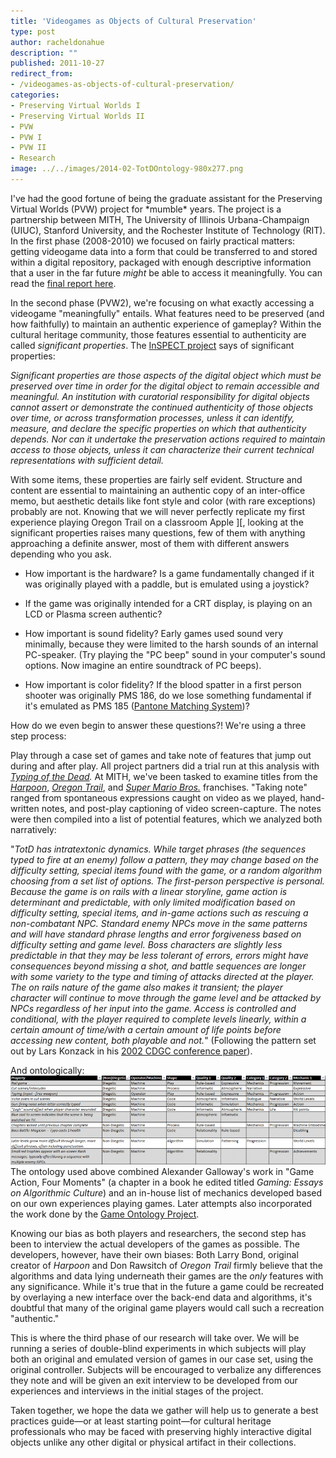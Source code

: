 ```yaml
---
title: 'Videogames as Objects of Cultural Preservation'
type: post
author: racheldonahue
description: ""
published: 2011-10-27
redirect_from: 
- /videogames-as-objects-of-cultural-preservation/
categories:
- Preserving Virtual Worlds I
- Preserving Virtual Worlds II
- PVW
- PVW I
- PVW II
- Research
image: ../../images/2014-02-TotDOntology-980x277.png
---
```

I've had the good fortune of being the graduate assistant for the Preserving Virtual Worlds (PVW) project for \*mumble\* years. The project is a partnership between MITH, The University of Illinois Urbana-Champaign (UIUC), Stanford University, and the Rochester Institute of Technology (RIT). In the first phase (2008-2010) we focused on fairly practical matters: getting videogame data into a form that could be transferred to and stored within a digital repository, packaged with enough descriptive information that a user in the far future _might_ be able to access it meaningfully. You can read the [final report here](https://www.ideals.illinois.edu/handle/2142/17097).

In the second phase (PVW2), we're focusing on what exactly accessing a videogame "meaningfully" entails. What features need to be preserved (and how faithfully) to maintain an authentic experience of gameplay? Within the cultural heritage community, those features essential to authenticity are called _significant properties_. The [InSPECT project](http://www.significantproperties.org.uk/) says of significant properties:

_Significant properties are those aspects of the digital object which must be preserved over time in order for the digital object to remain accessible and meaningful. An institution with curatorial responsibility for digital objects cannot assert or demonstrate the continued authenticity of those objects over time, or across transformation processes, unless it can identify, measure, and declare the specific properties on which that authenticity depends. Nor can it undertake the preservation actions required to maintain access to those objects, unless it can characterize their current technical representations with sufficient detail._

With some items, these properties are fairly self evident. Structure and content are essential to maintaining an authentic copy of an inter-office memo, but aesthetic details like font style and color (with rare exceptions) probably are not. Knowing that we will never perfectly replicate my first experience playing Oregon Trail on a classroom Apple ]\[, looking at the significant properties raises many questions, few of them with anything approaching a definite answer, most of them with different answers depending who you ask.

- How important is the hardware? Is a game fundamentally changed if it was originally played with a paddle, but is emulated using a joystick?

* If the game was originally intended for a CRT display, is playing on an LCD or Plasma screen authentic?

- How important is sound fidelity? Early games used sound very minimally, because they were limited to the harsh sounds of an internal PC-speaker. (Try playing the "PC beep" sound in your computer's sound options. Now imagine an entire soundtrack of PC beeps).

* How important is color fidelity? If the blood spatter in a first person shooter was originally PMS 186, do we lose something fundamental if it's emulated as PMS 185 ([Pantone Matching System](http://www.pantone.com/pages/pantone/index.aspx))?

How do we even begin to answer these questions?! We're using a three step process:

Play through a case set of games and take note of features that jump out during and after play. All project partners did a trial run at this analysis with _[Typing of the Dead](http://www.mobygames.com/game/typing-of-the-dead)._ At MITH, we've been tasked to examine titles from the _[Harpoon](http://www.mobygames.com/game-group/harpoon-series)_, _[Oregon Trail](http://www.mobygames.com/game-group/oregon-trail-series)_, and _[Super Mario Bros.](http://www.mobygames.com/game-group/mario-licensees)_ franchises. "Taking note" ranged from spontaneous expressions caught on video as we played, hand-written notes, and post-play captioning of video screen-capture. The notes were then compiled into a list of potential features, which we analyzed both narratively:

"_TotD has intratextonic dynamics. While target phrases (the sequences typed to fire at an enemy) follow a pattern, they may change based on the difficulty setting, special items found with the game, or a random algorithm choosing from a set list of options. The first-person perspective is personal. Because the game is on rails with a linear storyline, game action is determinant and predictable, with only limited modification based on difficulty setting, special items, and in-game actions such as rescuing a non-combatant NPC. Standard enemy NPCs move in the same patterns and will have standard phrase lengths and error forgiveness based on difficulty setting and game level. Boss characters are slightly less predictable in that they may be less tolerant of errors, errors might have consequences beyond missing a shot, and battle sequences are longer with some variety to the type and timing of attacks directed at the player. The on rails nature of the game also makes it transient; the player character will continue to move through the game level and be attacked by NPCs regardless of her input into the game. Access is controlled and conditional, with the player required to complete levels linearly, within a certain amount of time/with a certain amount of life points before accessing new content, both playable and not._" (Following the pattern set out by Lars Konzack in his [2002 CDGC conference paper](http://mith.umd.edu/wp-content/uploads/2014/02/Konzack_GameCriticism_2002.pdf)).

And ontologically: ![TotDOntology](../../images/2014-02-TotDOntology-980x277.png)The ontology used above combined Alexander Galloway's work in "Game Action, Four Moments" (a chapter in a book he edited titled _Gaming: Essays on Algorithmic Culture_) and an in-house list of mechanics developed based on our own experiences playing games. Later attempts also incorporated the work done by the [Game Ontology Project](http://web.archive.org/web/20130823171057/http://www.gameontology.com:80/index.php/Main_Page).

Knowing our bias as both players and researchers, the second step has been to interview the actual developers of the games as possible. The developers, however, have their own biases: Both Larry Bond, original creator of _Harpoon_ and Don Rawsitch of _Oregon Trail_ firmly believe that the algorithms and data lying underneath their games are the _only_ features with any significance. While it's true that in the future a game could be recreated by overlaying a new interface over the back-end data and algorithms, it's doubtful that many of the original game players would call such a recreation "authentic."

This is where the third phase of our research will take over. We will be running a series of double-blind experiments in which subjects will play both an original and emulated version of games in our case set, using the original controller. Subjects will be encouraged to verbalize any differences they note and will be given an exit interview to be developed from our experiences and interviews in the initial stages of the project.

Taken together, we hope the data we gather will help us to generate a best practices guide—or at least starting point—for cultural heritage professionals who may be faced with preserving highly interactive digital objects unlike any other digital or physical artifact in their collections.
